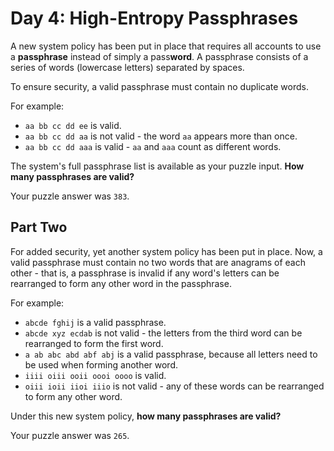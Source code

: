 # Day 4: High-Entropy Passphrases

A new system policy has been put in place that requires all accounts to
use a __passphrase__ instead of simply a pass<b>word</b>. A passphrase consists of
a series of words (lowercase letters) separated by spaces.

To ensure security, a valid passphrase must contain no duplicate words.

For example:

 - `aa bb cc dd ee` is valid.
 - `aa bb cc dd aa` is not valid - the word `aa` appears more than once.
 - `aa bb cc dd aaa` is valid - `aa` and `aaa` count as different words.

The system's full passphrase list is available as your puzzle input.
__How many passphrases are valid?__

Your puzzle answer was `383`.

## Part Two

For added security, yet another system policy has been put in place.
Now, a valid passphrase must contain no two words that are anagrams of
each other - that is, a passphrase is invalid if any word's letters can
be rearranged to form any other word in the passphrase.

For example:

 - `abcde fghij` is a valid passphrase.
 - `abcde xyz ecdab` is not valid - the letters from the third word can
 be rearranged to form the first word.
 - `a ab abc abd abf abj` is a valid passphrase, because all letters
 need to be used when forming another word.
 - `iiii oiii ooii oooi oooo` is valid.
 - `oiii ioii iioi iiio` is not valid - any of these words can be
 rearranged to form any other word.

Under this new system policy, __how many passphrases are valid?__

Your puzzle answer was `265`.